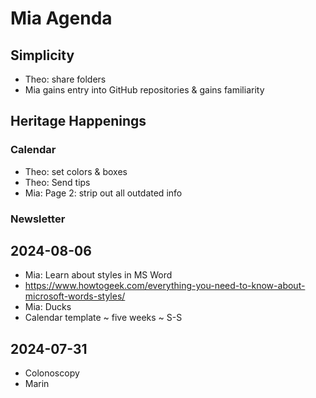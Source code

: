 # Mia Agenda



## Simplicity

* Theo: share folders
* Mia gains entry into GitHub repositories & gains familiarity

## Heritage Happenings

### Calendar

* Theo: set colors & boxes
* Theo: Send tips
* Mia: Page 2: strip out all outdated info

### Newsletter


## 2024-08-06

* Mia: Learn about styles in MS Word
* https://www.howtogeek.com/everything-you-need-to-know-about-microsoft-words-styles/
* Mia: Ducks
* Calendar template ~ five weeks ~ S-S


## 2024-07-31

* Colonoscopy
* Marin
